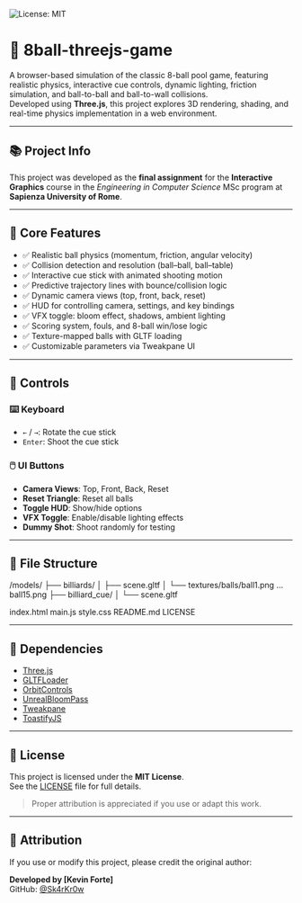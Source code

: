 ![License: MIT](https://img.shields.io/badge/License-MIT-yellow.svg)

# 🎱 8ball-threejs-game

A browser-based simulation of the classic 8-ball pool game, featuring realistic physics, interactive cue controls, dynamic lighting, friction simulation, and ball-to-ball and ball-to-wall collisions.  
Developed using **Three.js**, this project explores 3D rendering, shading, and real-time physics implementation in a web environment.

---

## 📚 Project Info

This project was developed as the **final assignment** for the **Interactive Graphics** course in the *Engineering in Computer Science* MSc program at **Sapienza University of Rome**.

---

## 🚀 Core Features

- ✅ Realistic ball physics (momentum, friction, angular velocity)
- ✅ Collision detection and resolution (ball–ball, ball–table)
- ✅ Interactive cue stick with animated shooting motion
- ✅ Predictive trajectory lines with bounce/collision logic
- ✅ Dynamic camera views (top, front, back, reset)
- ✅ HUD for controlling camera, settings, and key bindings
- ✅ VFX toggle: bloom effect, shadows, ambient lighting
- ✅ Scoring system, fouls, and 8-ball win/lose logic
- ✅ Texture-mapped balls with GLTF loading
- ✅ Customizable parameters via Tweakpane UI

---

## 🧪 Controls

### ⌨️ Keyboard
- `←` / `→`: Rotate the cue stick
- `Enter`: Shoot the cue stick

### 🖱️ UI Buttons
- **Camera Views**: Top, Front, Back, Reset
- **Reset Triangle**: Reset all balls
- **Toggle HUD**: Show/hide options
- **VFX Toggle**: Enable/disable lighting effects
- **Dummy Shot**: Shoot randomly for testing

---

## 📁 File Structure
/models/
├── billiards/
│ ├── scene.gltf
│ └── textures/balls/ball1.png ... ball15.png
├── billiard_cue/
│ └── scene.gltf

index.html
main.js
style.css
README.md
LICENSE

---

## 🔧 Dependencies

- [Three.js](https://threejs.org/)
- [GLTFLoader](https://threejs.org/docs/#examples/en/loaders/GLTFLoader)
- [OrbitControls](https://threejs.org/docs/#examples/en/controls/OrbitControls)
- [UnrealBloomPass](https://threejs.org/docs/#examples/en/postprocessing/UnrealBloomPass)
- [Tweakpane](https://cocopon.github.io/tweakpane/)
- [ToastifyJS](https://apvarun.github.io/toastify-js/)

---

## 📖 License

This project is licensed under the **MIT License**.  
See the [LICENSE](./LICENSE) file for full details.

> Proper attribution is appreciated if you use or adapt this work.

---

## 🙏 Attribution

If you use or modify this project, please credit the original author:

**Developed by [Kevin Forte]**  
GitHub: [@Sk4rKr0w](https://github.com/Sk4rKr0w)


